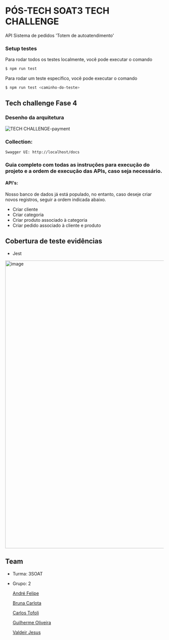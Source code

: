 # PÓS-TECH SOAT3 TECH CHALLENGE

API Sistema de pedidos 'Totem de autoatendimento'

### Setup testes

Para rodar todos os testes localmente, você pode executar o comando
```bash
$ npm run test
```

Para rodar um teste específico, você pode executar o comando
```bash
$ npm run test <caminho-do-teste>
```


## Tech challenge Fase 4

### Desenho da arquitetura

![TECH CHALLENGE-payment](https://github.com/3soat-software-architecture-pos-tech/g2-3soat-sa-app-category-product/assets/23316988/2b5a0e3c-f88b-4cd1-9d01-868dffae61be)

### Collection:

	Swagger UI: http://localhost/docs

### Guia completo com todas as instruções para execução do projeto e a ordem de execução das APIs, caso seja necessário.

#### API's:

Nosso banco de dados já está populado, no entanto, caso deseje criar novos registros, seguir a ordem indicada abaixo.

- Criar cliente
- Criar categoria
- Criar produto associado à categoria
- Criar pedido associado à cliente e produto

## Cobertura de teste evidências
 - Jest 
 <img width="914" alt="image" src="https://github.com/3soat-software-architecture-pos-tech/g2-3soat-sa-app-category-product/assets/57298002/cbbf89e5-6112-4791-aeb9-1697eb915aca">

## Team
 - Turma: 3SOAT
 - Grupo: 2

   [André Felipe](andrefelipegodoi@gmail.com)
   
   [Bruna Carlota](brunacarlota@gmail.com)

   [Carlos Tofoli](henrique.tofoli@hotmail.com)

   [Guilherme Oliveira](guilherme.oliveira182@yahoo.com.br)

   [Valdeir Jesus](valdeir_014@hotmail.com)

